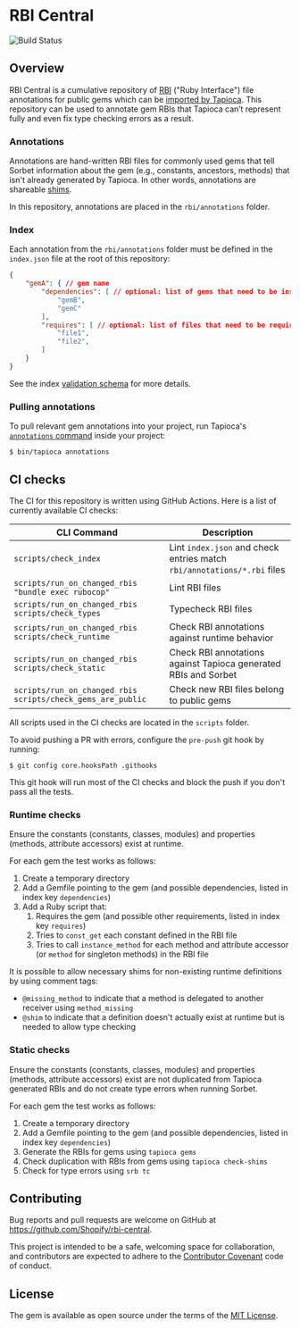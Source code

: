 # RBI Central

![Build Status](https://github.com/Shopify/rbi-central/workflows/CI/badge.svg)

## Overview

RBI Central is a cumulative repository of [RBI](https://sorbet.org/docs/rbi) ("Ruby Interface") file annotations for public gems which can be [imported by Tapioca](https://github.com/Shopify/tapioca#pulling-rbi-annotations-from-remote-sources). This repository can be used to annotate gem RBIs that Tapioca can’t represent fully and even fix type checking errors as a result.

### Annotations

Annotations are hand-written RBI files for commonly used gems that tell Sorbet information about the gem (e.g., constants, ancestors, methods) that isn't already generated by Tapioca. In other words, annotations are shareable [shims](https://github.com/Shopify/tapioca#manually-writing-rbi-definitions-shims).

In this repository, annotations are placed in the `rbi/annotations` folder.

### Index

Each annotation from the `rbi/annotations` folder must be defined in the `index.json` file at the root of this repository:

```json
{
    "gemA": { // gem name
        "dependencies": [ // optional: list of gems that need to be installed to test gemA RBI
            "gemB",
            "gemC"
        ],
        "requires": [ // optional: list of files that need to be required to test gemA RBI
            "file1",
            "file2",
        ]
    }
}
```

See the index [validation schema](schema.json) for more details.

### Pulling annotations

To pull relevant gem annotations into your project, run Tapioca's [`annotations` command](https://github.com/Shopify/tapioca#pulling-rbi-annotations-from-remote-sources) inside your project:
```
$ bin/tapioca annotations
```

## CI checks

The CI for this repository is written using GitHub Actions. Here is a list of currently available CI checks:

| CLI Command                                                 | Description                                                             |
| ----------------------------------------------------------- | ----------------------------------------------------------------------- |
| `scripts/check_index`                                       | Lint `index.json` and check entries match `rbi/annotations/*.rbi` files |
| `scripts/run_on_changed_rbis "bundle exec rubocop"`         | Lint RBI files                                                          |
| `scripts/run_on_changed_rbis scripts/check_types`           | Typecheck RBI files                                                     |
| `scripts/run_on_changed_rbis scripts/check_runtime`         | Check RBI annotations against runtime behavior                          |
| `scripts/run_on_changed_rbis scripts/check_static`          | Check RBI annotations against Tapioca generated RBIs and Sorbet         |
| `scripts/run_on_changed_rbis scripts/check_gems_are_public` | Check new RBI files belong to public gems                               |

All scripts used in the CI checks are located in the `scripts` folder.

To avoid pushing a PR with errors, configure the `pre-push` git hook by running:

```shell
$ git config core.hooksPath .githooks
```

This git hook will run most of the CI checks and block the push if you don't pass all the tests.

### Runtime checks

Ensure the constants (constants, classes, modules) and properties (methods, attribute accessors) exist at runtime.

For each gem the test works as follows:

1. Create a temporary directory
2. Add a Gemfile pointing to the gem (and possible dependencies, listed in index key `dependencies`)
3. Add a Ruby script that:
   1. Requires the gem (and possible other requirements, listed in index key `requires`)
   2. Tries to `const_get` each constant defined in the RBI file
   3. Tries to call `instance_method` for each method and attribute accessor (or `method` for singleton methods) in the RBI file

It is possible to allow necessary shims for non-existing runtime definitions by using comment tags:

* `@missing_method` to indicate that a method is delegated to another receiver using `method_missing`
* `@shim` to indicate that a definition doesn't actually exist at runtime but is needed to allow type checking

### Static checks

Ensure the constants (constants, classes, modules) and properties (methods, attribute accessors) exist are not duplicated from Tapioca generated RBIs and do not create type errors when running Sorbet.

For each gem the test works as follows:

1. Create a temporary directory
2. Add a Gemfile pointing to the gem (and possible dependencies, listed in index key `dependencies`)
3. Generate the RBIs for gems using `tapioca gems`
4. Check duplication with RBIs from gems using `tapioca check-shims`
5. Check for type errors using `srb tc`

## Contributing

Bug reports and pull requests are welcome on GitHub at https://github.com/Shopify/rbi-central.

This project is intended to be a safe, welcoming space for collaboration, and contributors are expected to adhere to the [Contributor Covenant](https://github.com/Shopify/rbi-central/blob/main/CODE_OF_CONDUCT.md) code of conduct.

## License

The gem is available as open source under the terms of the
[MIT License](https://github.com/Shopify/rbi-central/blob/main/LICENSE.txt).

